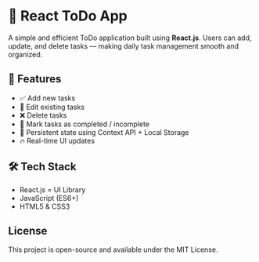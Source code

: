# 📝 React ToDo App

A simple and efficient ToDo application built using **React.js**. Users can add, update, and delete tasks — making daily task management smooth and organized.

## 🚀 Features

- ✅ Add new tasks
- 📝 Edit existing tasks
- ❌ Delete tasks
- 🔄 Mark tasks as completed / incomplete
- 💾 Persistent state using Context API + Local Storage 
- 🔥 Real-time UI updates

## 🛠️ Tech Stack

- React.js =  UI Library
- JavaScript (ES6+)
- HTML5 & CSS3

## License
This project is open-source and available under the MIT License.
